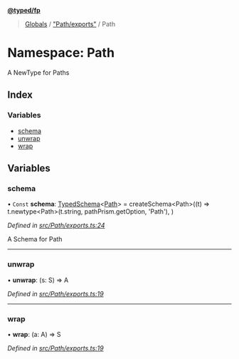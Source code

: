 **[@typed/fp](../README.md)**

> [Globals](../globals.md) / ["Path/exports"](_path_exports_.md) / Path

# Namespace: Path

A NewType for Paths

## Index

### Variables

* [schema](_path_exports_.path.md#schema)
* [unwrap](_path_exports_.path.md#unwrap)
* [wrap](_path_exports_.path.md#wrap)

## Variables

### schema

• `Const` **schema**: [TypedSchema](../interfaces/_io_typedschema_.typedschema.md)\<[Path](_path_exports_.path.md)> = createSchema\<Path>((t) => t.newtype\<Path>(t.string, pathPrism.getOption, 'Path'), )

*Defined in [src/Path/exports.ts:24](https://github.com/TylorS/typed-fp/blob/ac98ca1/src/Path/exports.ts#L24)*

A Schema for Path

___

### unwrap

•  **unwrap**: (s: S) => A

*Defined in [src/Path/exports.ts:19](https://github.com/TylorS/typed-fp/blob/ac98ca1/src/Path/exports.ts#L19)*

___

### wrap

•  **wrap**: (a: A) => S

*Defined in [src/Path/exports.ts:19](https://github.com/TylorS/typed-fp/blob/ac98ca1/src/Path/exports.ts#L19)*
